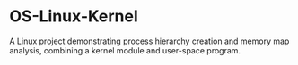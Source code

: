 # OS-Linux-Kernel
A Linux project demonstrating process hierarchy creation and memory map analysis, combining a kernel module and user-space program.

